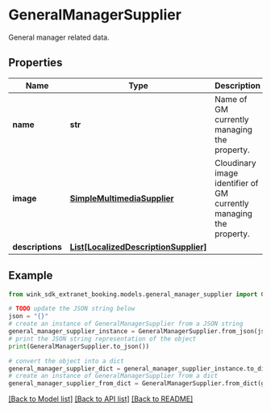 # GeneralManagerSupplier

General manager related data.

## Properties

Name | Type | Description | Notes
------------ | ------------- | ------------- | -------------
**name** | **str** | Name of GM currently managing the property. | 
**image** | [**SimpleMultimediaSupplier**](SimpleMultimediaSupplier.md) | Cloudinary image identifier of GM currently managing the property. | [optional] 
**descriptions** | [**List[LocalizedDescriptionSupplier]**](LocalizedDescriptionSupplier.md) |  | [optional] 

## Example

```python
from wink_sdk_extranet_booking.models.general_manager_supplier import GeneralManagerSupplier

# TODO update the JSON string below
json = "{}"
# create an instance of GeneralManagerSupplier from a JSON string
general_manager_supplier_instance = GeneralManagerSupplier.from_json(json)
# print the JSON string representation of the object
print(GeneralManagerSupplier.to_json())

# convert the object into a dict
general_manager_supplier_dict = general_manager_supplier_instance.to_dict()
# create an instance of GeneralManagerSupplier from a dict
general_manager_supplier_from_dict = GeneralManagerSupplier.from_dict(general_manager_supplier_dict)
```
[[Back to Model list]](../README.md#documentation-for-models) [[Back to API list]](../README.md#documentation-for-api-endpoints) [[Back to README]](../README.md)


